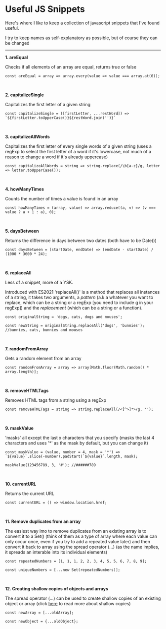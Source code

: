 # Useful JS Snippets

Here's where I like to keep a collection of javascript snippets that I've found useful.

I try to keep names as self-explanatory as possible, but of course they can be changed

---

**1. areEqual**

Checks if all elements of an array are equal, returns true or false

```
const areEqual = array => array.every(value => value === array.at(0));
```

<br>

**2. capitalizeSingle**

Capitalizes the first letter of a given string

```
const capitalizeSingle = ([firstLetter, ...restWord]) => `${firstLetter.toUpperCase()}${restWord.join('')}`
```

<br>

**3. capitalizeAllWords**

Capitalizes the first letter of every single words of a given string (uses a regExp to select the first letter of a word if it's lowercase, not much of a reason to change a word if it's already uppercase)

```
const capitalizeAllWords = string => string.replace(/\b[a-z]/g, letter => letter.toUpperCase());
```

<br>

**4. howManyTimes**

Counts the number of times a value is found in an array

```
const howManyTimes = (array, value) => array.reduce((a, v) => (v === value ? a + 1 : a), 0);
```

<br>

**5. daysBetween**

Returns the difference in days between two dates (both have to be Date())

```
const daysBetween = (startDate, endDate) => (endDate - startDate) / (1000 * 3600 * 24);
```

<br>

**6. replaceAll**

Less of a snippet, more of a YSK.

Introduced with ES2021 'replaceAll()' is a method that replaces all instances of a string, it takes two arguments, a _pattern_ (a.k.a whatever you want to replace, which can be a string or a regExp [you need to include g in your regExp]) and the _replacement_ (which can be a string or a function).

```
const originalString = 'dogs, cats, dogs and mouses';

const newString = originalString.replaceAll('dogs', 'bunnies'); //bunnies, cats, bunnies and mouses
```

<br>

**7. randomFromArray**

Gets a random element from an array

```
const randomFromArray = array => array[Math.floor(Math.random() * array.length)];
```

<br>

**8. removeHTMLTags**

Removes HTML tags from a string using a regExp

```
const removeHTMLTags = string => string.replaceAll(/<[^>]*>/g, '');
```

<br>

**9. maskValue**

'masks' all except the last x characters that you specify (masks the last 4 characters and uses '\*' as the mask by default, but you can change it)

```
const maskValue = (value, number = 4, mask = '*') => `${value}`.slice(-number).padStart(`${value}`.length, mask);

maskValue(123456789, 3, '#'); //######789
```

<br>

**10. currentURL**

Returns the current URL

```
const currentURL = () => window.location.href;
```

<br>

**11. Remove duplicates from an array**

The easiest way imo to remove duplicates from an existing array is to convert it to a Set() (think of them as a type of array where each value can only occur once, even if you try to add a repeated value later) and then convert it back to array using the spread operator (...) (as the name implies, it spreads an interable into its individual elements)

```
const repeatedNumbers = [1, 1, 1, 2, 2, 3, 4, 5, 5, 6, 7, 8, 9];

const uniqueNumbers = [...new Set(repeatedNumbers)];
```

<br>

**12. Creating shallow copies of objects and arrays**

The spread operator (...) can be used to create shallow copies of an existing object or array (click [here](https://developer.mozilla.org/en-US/docs/Glossary/Shallow_copy) to read more about shallow copies)

```
const newArray = [...oldArray];

const newObject = {...oldObject};
```

